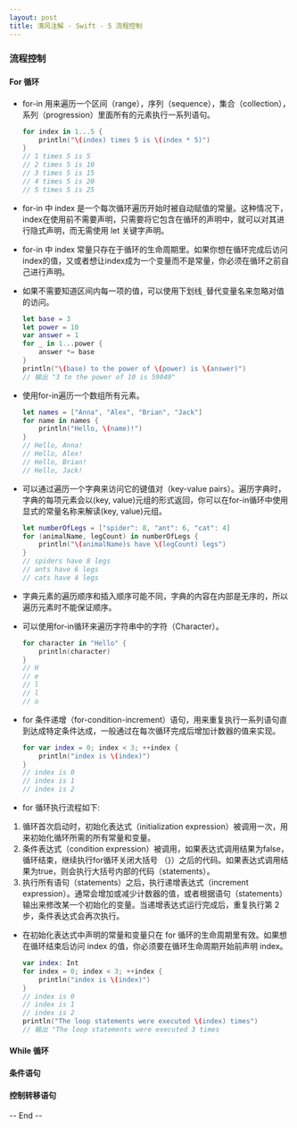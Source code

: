 ```yaml
---
layout: post
title: 清风注解 - Swift - 5 流程控制
---
```



### 流程控制

#### For 循环
* for-in 用来遍历一个区间（range），序列（sequence），集合（collection），系列（progression）里面所有的元素执行一系列语句。

	``` Swift
	for index in 1...5 {
    	println("\(index) times 5 is \(index * 5)")
	}
	// 1 times 5 is 5
	// 2 times 5 is 10
	// 3 times 5 is 15
	// 4 times 5 is 20
	// 5 times 5 is 25
	```
* for-in 中 index 是一个每次循环遍历开始时被自动赋值的常量。这种情况下，index在使用前不需要声明，只需要将它包含在循环的声明中，就可以对其进行隐式声明，而无需使用 let 关键字声明。
* for-in 中 index 常量只存在于循环的生命周期里。如果你想在循环完成后访问index的值，又或者想让index成为一个变量而不是常量，你必须在循环之前自己进行声明。
* 如果不需要知道区间内每一项的值，可以使用下划线`_`替代变量名来忽略对值的访问。

	``` Swift
	let base = 3
	let power = 10
	var answer = 1
	for _ in 1...power {
    	answer *= base
	}
	println("\(base) to the power of \(power) is \(answer)")
	// 输出 "3 to the power of 10 is 59049"
	```
* 使用for-in遍历一个数组所有元素。

	``` Swift
	let names = ["Anna", "Alex", "Brian", "Jack"]
	for name in names {
    	println("Hello, \(name)!")
	}
	// Hello, Anna!
	// Hello, Alex!
	// Hello, Brian!
	// Hello, Jack!
	```
* 可以通过遍历一个字典来访问它的键值对（key-value pairs）。遍历字典时，字典的每项元素会以(key, value)元组的形式返回，你可以在for-in循环中使用显式的常量名称来解读(key, value)元组。

	``` Swift
	let numberOfLegs = ["spider": 8, "ant": 6, "cat": 4]
	for (animalName, legCount) in numberOfLegs {
    	println("\(animalName)s have \(legCount) legs")
	}
	// spiders have 8 legs
	// ants have 6 legs
	// cats have 4 legs
	```
* 字典元素的遍历顺序和插入顺序可能不同，字典的内容在内部是无序的，所以遍历元素时不能保证顺序。
* 可以使用for-in循环来遍历字符串中的字符（Character）。

	``` Swift
	for character in "Hello" {
    	println(character)
	}
	// H
	// e
	// l
	// l
	// o
	```
* for 条件递增（for-condition-increment）语句，用来重复执行一系列语句直到达成特定条件达成，一般通过在每次循环完成后增加计数器的值来实现。

	``` Swift
	for var index = 0; index < 3; ++index {
    	println("index is \(index)")
	}
	// index is 0
	// index is 1
	// index is 2
	```
* for 循环执行流程如下:
 1. 循环首次启动时，初始化表达式（initialization expression）被调用一次，用来初始化循环所需的所有常量和变量。
 2. 条件表达式（condition expression）被调用，如果表达式调用结果为false，循环结束，继续执行for循环关闭大括号 （}）之后的代码。如果表达式调用结果为true，则会执行大括号内部的代码（statements）。
 3. 执行所有语句（statements）之后，执行递增表达式（increment expression）。通常会增加或减少计数器的值，或者根据语句（statements）输出来修改某一个初始化的变量。当递增表达式运行完成后，重复执行第 2 步，条件表达式会再次执行。
* 在初始化表达式中声明的常量和变量只在 for 循环的生命周期里有效。如果想在循环结束后访问 index 的值，你必须要在循环生命周期开始前声明 index。

	``` Swift
	var index: Int
	for index = 0; index < 3; ++index {
    	println("index is \(index)")
	}
	// index is 0
	// index is 1
	// index is 2
	println("The loop statements were executed \(index) times")
	// 输出 "The loop statements were executed 3 times
	```

#### While 循环






#### 条件语句






#### 控制转移语句







-- End --
